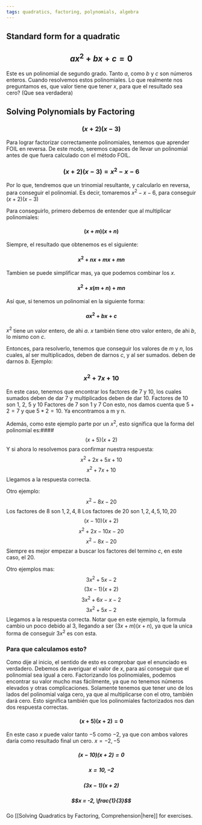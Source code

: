 ```yaml
---
tags: quadratics, factoring, polynomials, algebra
---
```



## Standard form for a quadratic
## $$ax^2+bx + c = 0$$
Este es un polinomial de segundo grado. Tanto $a$, como $b$ y $c$ son números enteros.
Cuando resolvemos estos polinomiales. 
Lo que realmente nos preguntamos es, que valor tiene que tener $x$, para que el resultado sea cero?
(Que sea verdadera)

## Solving Polynomials by Factoring
### $$ (x+2)(x-3) $$

Para lograr factorizar correctamente polinomiales, tenemos que aprender FOIL en reversa. De este modo, seremos capaces de llevar un polinomial antes de que fuera calculado con el método FOIL.

### $$(x+2)(x-3) = x^2 - x - 6$$
Por lo que, tendremos que un trinomial resultante, y calcularlo en reversa, para conseguir el polinomial. Es decir, tomaremos $x^2 - x - 6$, para conseguir $(x+2)(x-3)$

Para conseguirlo, primero debemos de entender que al multiplicar polinomiales:
#### $$(x+m)(x+n)$$
Siempre, el resultado que obtenemos es el siguiente:
#### $$x^2 + nx + mx + mn$$
Tambien se puede simplificar mas, ya que podemos combinar los $x$.
#### $$x^2 + x(m+n) + mn$$
Así que, si tenemos un polinomial en la siguiente forma:
#### $$ax^2 + bx + c$$
$x^2$ tiene un valor entero, de ahi $a$. $x$ también tiene otro valor entero, de ahi $b$, lo mismo con $c$.

Entonces, para resolverlo, tenemos que conseguir los valores de $m$ y $n$, los cuales, al ser multiplicados, deben de darnos $c$, y al ser sumados. deben de darnos $b$.
Ejemplo:
### $$x^2 + 7x + 10$$
En este caso, tenemos que encontrar los factores de $7$ y $10$, los cuales sumados deben de dar $7$ y multiplicados deben de dar $10$. 
Factores de 10 son $1$, $2$, $5$ y $10$
Factores de 7 son $1$ y $7$
Con esto, nos damos cuenta que $5 + 2 = 7$ y que $5 * 2 = 10$. Ya encontramos a m y n.

Además, como este ejemplo parte por un $x^2$, esto significa que la forma del polinomial es:#### $$(x+5)(x+2)$$
Y si ahora lo resolvemos para confirmar nuestra respuesta:
$$x^2 +2x + 5x + 10$$
$$x^2 + 7x + 10$$
Llegamos a la respuesta correcta.

Otro ejemplo:
$$x^2 - 8x - 20$$
Los factores de 8 son $1, 2, 4, 8$
Los factores de 20 son $1,2,4,5,10,20$
$$(x - 10)(x + 2)$$
$$x^2 + 2x - 10x - 20$$
$$x^2 - 8x - 20$$
Siempre es mejor empezar a buscar los factores del termino $c$, en este caso, el $20$.

Otro ejemplos mas:
$$3x^2 + 5x - 2$$
$$(3x - 1)(x + 2)$$
$$3x^2 + 6x - x - 2$$
$$3x^2 + 5x - 2$$
Llegamos a la respuesta correcta. Notar que en este ejemplo, la formula cambio un poco debido al $3$, llegando a ser $(3x + m)(x + n)$, ya que la unica forma de conseguir $3x^2$ es con esta.

### Para que calculamos esto?

Como dije al inicio, el sentido de esto es comprobar que el enunciado es verdadero. Debemos de averiguar el valor de $x$, para así conseguir que el polinomial sea igual a cero. 
Factorizando los polinomiales, podemos encontrar su valor mucho mas fácilmente, ya que no tenemos números elevados y otras complicaciones. Solamente tenemos que tener uno de los lados del polinomial valga cero, ya que al multiplicarse con el otro, también dará cero.
Esto significa también que los polinomiales factorizados nos dan dos respuesta correctas.
#### $$(x + 5)(x + 2) = 0$$
En este caso $x$ puede valor tanto $-5$ como $-2$, ya que con ambos valores daría como resultado final un cero. $x = -2, -5$

##### $$(x-10)(x+2) = 0$$
##### $$x = 10, -2$$


##### $$(3x-1)(x+2)$$
##### $$x = -2, \frac{1}{3}$$
Go [[Solving Quadratics by Factoring, Comprehension|here]] for exercises.

